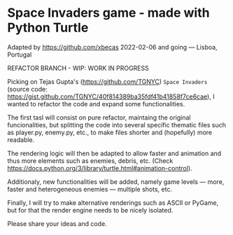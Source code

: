 # Space Invaders game - made with Python Turtle
Adapted by https://github.com/xbecas
2022-02-06 and going — Lisboa, Portugal

REFACTOR BRANCH - WIP: WORK IN PROGRESS

Picking on Tejas Gupta's (https://github.com/TGNYC) `Space Invaders` (source code: https://gist.github.com/TGNYC/40f814389ba35fdf41b41858f7ce6cae), I wanted to refactor the code and expand some functionalities.

The first tasl will consist on pure refactor, maintaing the original funcionalities, but splitting the code into several specific thematic files such as player.py, enemy.py, etc., to make files shorter and (hopefully) more readable.

The rendering logic will then be adapted to allow faster and animation and thus more elements such as enemies, debris, etc.
(Check https://docs.python.org/3/library/turtle.html#animation-control).

Additionaly, new functionalities will be added, namely game levels — more, faster and heterogeneous enemies — multiple shots, etc.

Finally, I will try to make alternative renderings such as ASCII or PyGame, but for that the render engine needs to be nicely isolated.


Please share your ideas and code.
